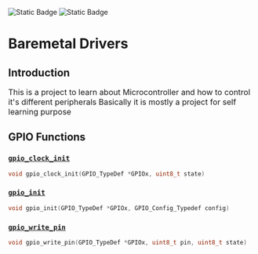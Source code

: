 ![Static Badge](https://img.shields.io/badge/Version-0.0.1-blue)
![Static Badge](https://img.shields.io/badge/Language-white?logo=c%2B%2B&logoColor=%2300549D&labelColor=white&color=%2300549D)


# Baremetal Drivers

## Introduction
<p style="font-size:16px;">
This is a project to learn about Microcontroller and how to control it's different peripherals 
Basically it is mostly a project for self learning purpose
</p>

## GPIO Functions

### [`gpio_clock_init`](#gpio_clock_init)
```c
void gpio_clock_init(GPIO_TypeDef *GPIOx, uint8_t state)
```
### [`gpio_init`](#gpio_init)
```c
void gpio_init(GPIO_TypeDef *GPIOx, GPIO_Config_Typedef config)
```
### [`gpio_write_pin`](#gpio_write_pin)
```c
void gpio_write_pin(GPIO_TypeDef *GPIOx, uint8_t pin, uint8_t state)
```


